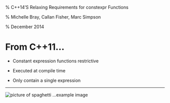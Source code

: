 % C++14’S Relaxing Requirements for constexpr Functions

% Michelle Bray, Callan Fisher, Marc Simpson

% December 2014

# From C++11…

- Constant expression functions restrictive

- Executed at compile time

- Only contain a single expression

------------------

![picture of spaghetti](images/spaghetti.jpg) ...example image


